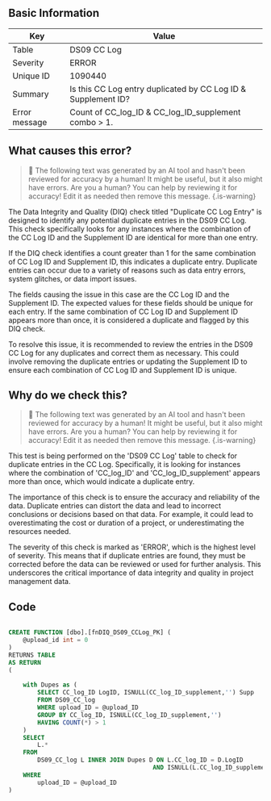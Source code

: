 ## Basic Information
| Key         | Value          |
|-------------|----------------|
| Table       | DS09 CC Log |
| Severity    | ERROR |
| Unique ID   | 1090440   |
| Summary     | Is this CC Log entry duplicated by CC Log ID & Supplement ID? |
| Error message | Count of CC_log_ID & CC_log_ID_supplement combo > 1. |

## What causes this error?

> :robot: The following text was generated by an AI tool and hasn't been reviewed for accuracy by a human! It might be useful, but it also might have errors. Are you a human? You can help by reviewing it for accuracy! Edit it as needed then remove this message.
{.is-warning}

The Data Integrity and Quality (DIQ) check titled "Duplicate CC Log Entry" is designed to identify any potential duplicate entries in the DS09 CC Log. This check specifically looks for any instances where the combination of the CC Log ID and the Supplement ID are identical for more than one entry.

If the DIQ check identifies a count greater than 1 for the same combination of CC Log ID and Supplement ID, this indicates a duplicate entry. Duplicate entries can occur due to a variety of reasons such as data entry errors, system glitches, or data import issues.

The fields causing the issue in this case are the CC Log ID and the Supplement ID. The expected values for these fields should be unique for each entry. If the same combination of CC Log ID and Supplement ID appears more than once, it is considered a duplicate and flagged by this DIQ check.

To resolve this issue, it is recommended to review the entries in the DS09 CC Log for any duplicates and correct them as necessary. This could involve removing the duplicate entries or updating the Supplement ID to ensure each combination of CC Log ID and Supplement ID is unique.
## Why do we check this?

> :robot: The following text was generated by an AI tool and hasn't been reviewed for accuracy by a human! It might be useful, but it also might have errors. Are you a human? You can help by reviewing it for accuracy! Edit it as needed then remove this message.
{.is-warning}

This test is being performed on the 'DS09 CC Log' table to check for duplicate entries in the CC Log. Specifically, it is looking for instances where the combination of 'CC_log_ID' and 'CC_log_ID_supplement' appears more than once, which would indicate a duplicate entry. 

The importance of this check is to ensure the accuracy and reliability of the data. Duplicate entries can distort the data and lead to incorrect conclusions or decisions based on that data. For example, it could lead to overestimating the cost or duration of a project, or underestimating the resources needed. 

The severity of this check is marked as 'ERROR', which is the highest level of severity. This means that if duplicate entries are found, they must be corrected before the data can be reviewed or used for further analysis. This underscores the critical importance of data integrity and quality in project management data.
## Code

```sql

CREATE FUNCTION [dbo].[fnDIQ_DS09_CCLog_PK] (
	@upload_id int = 0
)
RETURNS TABLE
AS RETURN
(
	
	with Dupes as (
		SELECT CC_log_ID LogID, ISNULL(CC_log_ID_supplement,'') Supp
		FROM DS09_CC_log
		WHERE upload_ID = @upload_ID
		GROUP BY CC_log_ID, ISNULL(CC_log_ID_supplement,'')
		HAVING COUNT(*) > 1
	)
	SELECT 
		L.*
	FROM
		DS09_CC_log L INNER JOIN Dupes D ON L.CC_log_ID = D.LogID 
										AND ISNULL(L.CC_log_ID_supplement,'') = D.Supp
	WHERE
		upload_ID = @upload_ID  
)
```
